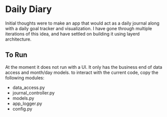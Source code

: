 # Daily Diary
 Initial thoughts were to make an app that would act as a daily journal along with a daily goal tracker and visualization. 
 I have gone through multiple iterations of this idea, and have settled on building it using layerd architecture. 

## To Run
 At the moment it does not run with a UI. It only has the business end of data access and month/day models. 
 to interact with the current code, copy the following modules:
 - data_access.py
 - journal_controller.py
 - models.py
 - app_logger.py
 - config.py
 



